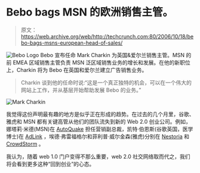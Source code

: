 # Bebo bags MSN 的欧洲销售主管。

> 原文：<https://web.archive.org/web/http://techcrunch.com:80/2006/10/18/bebo-bags-msns-european-head-of-sales/>

![Bebo Logo](img/9629c5b80cdf65596fc880c10bed8273.png "Bebo Logo") Bebo 宣布任命 Mark Charkin 为英国&爱尔兰销售主管。MSN 的前 EMEA 区域销售主管负责 MSN 泛区域销售业务的增长和发展。在他的新职位上，Charkin 将为 Bebo 在英国和爱尔兰建立广告销售业务。

> Charkin 谈到他的任命时说:“这是一个真正独特的机会，可以在一个伟大的网站上工作，并从基层开始帮助发展 Bebo 的业务。”

![Mark Charkin](img/7e5f44628137e827869f1c39d4255f80.png "Mark Charkin")

我觉得这份声明最有趣的地方是似乎正在形成的趋势。在过去的几个月里，谷歌、雅虎和 MSN 都有关键高管从他们的团队流失到新的 Web 2.0 创业公司。例如，娜塔莉·米德(MSN)在 [AutoQuake](https://web.archive.org/web/20150926211745/http://www.autoquake.com/) 担任营销副总裁，凯特·伯恩斯(谷歌英国，医学博士)在 [AdLink](https://web.archive.org/web/20150926211745/http://www.adlink.com/) ，埃德·弗雷福格尔和菲利普·威尔金森(雅虎)分别在 [Nestoria](https://web.archive.org/web/20150926211745/http://www.nestoria.co.uk/) 和 [CrowdStorm](https://web.archive.org/web/20150926211745/http://www.crowdstorm.com/) 。

我认为，随着 web 1.0 门户变得不那么重要，web 2.0 社交网络取而代之，我们将会看到更多这种“回到创业”的心态。